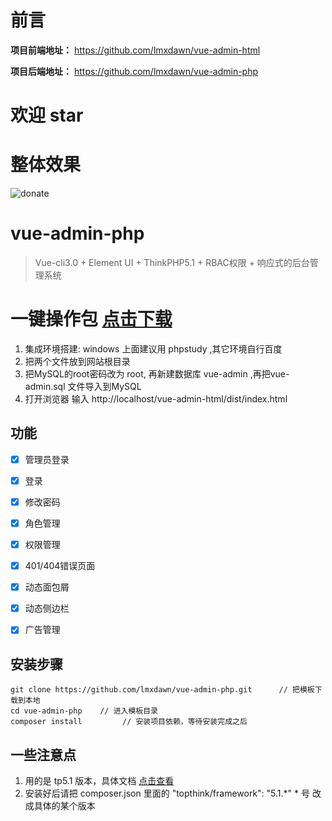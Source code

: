 # 前言

**项目前端地址：** <a href="https://github.com/lmxdawn/vue-admin-html" target="_blank">https://github.com/lmxdawn/vue-admin-html</a>

**项目后端地址：** <a href="https://github.com/lmxdawn/vue-admin-php" target="_blank">https://github.com/lmxdawn/vue-admin-php</a>

# 欢迎 star

# 整体效果

![donate](https://lmxdawn.github.io/images/show-how1.jpg)

# vue-admin-php

> Vue-cli3.0 + Element UI + ThinkPHP5.1 + RBAC权限 + 响应式的后台管理系统

# 一键操作包 <a href="https://pan.baidu.com/s/1og4fb7FePOQ1HIDOcBqmVw">点击下载</a>

1. 集成环境搭建: windows 上面建议用 phpstudy ,其它环境自行百度
2. 把两个文件放到网站根目录
3. 把MySQL的root密码改为 root, 再新建数据库 vue-admin ,再把vue-admin.sql 文件导入到MySQL
4. 打开浏览器 输入 http://localhost/vue-admin-html/dist/index.html


## 功能 ##
- [x] 管理员登录
- [x] 登录
- [x] 修改密码
- [x] 角色管理
- [x] 权限管理
- [x] 401/404错误页面
- [x] 动态面包屑
- [x] 动态侧边栏
- [x] 广告管理


## 安装步骤 ##

	git clone https://github.com/lmxdawn/vue-admin-php.git      // 把模板下载到本地
	cd vue-admin-php    // 进入模板目录
	composer install         // 安装项目依赖，等待安装完成之后

## 一些注意点 ##
1. 用的是 tp5.1 版本，具体文档 <a href="https://www.kancloud.cn/manual/thinkphp5_1/353946">点击查看</a>
2. 安装好后请把 composer.json 里面的 "topthink/framework": "5.1.*"  * 号 改成具体的某个版本


